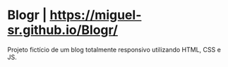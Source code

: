 # Blogr | https://miguel-sr.github.io/Blogr/
Projeto fictício de um blog totalmente responsivo utilizando HTML, CSS e JS.
